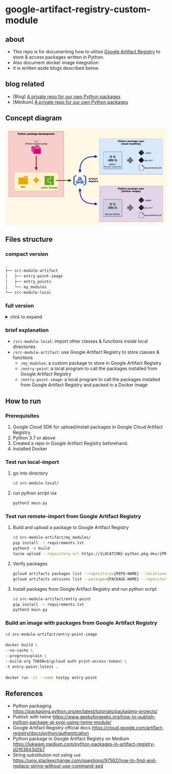 # google-artifact-registry-custom-module

## about

- This repo is for documenting how to utilize [Google Artifact Registry](https://cloud.google.com/artifact-registry) to store & access packages written in Python.
- Also document docker image integration
- It is written aside blogs described below.

## blog related

- [Blog] [A private repo for our own Python packages](https://bluebirz.net/posts/private-repo-python/)
- [Medium] [A private repo for our own Python packages](https://medium.com/@bluebirz/a-private-repo-for-our-own-python-packages-83fbf3c308f9)

## Concept diagram

![img](assets/GAR_py.drawio.png)

## Files structure

### compact version

```md
.
├── src-module-artifact
│   ├── entry-point-image
│   ├── entry_points
│   └── my_modules
└── src-module-local
```

### full version

<details>
<summary>click to expand</summary>

```md
google-artifact-registry-custom-module
├── .gitattributes
├── .gitignore
├── README.md
├── src-module-artifact
│   ├── entry-point
│   │   ├── .pypirc
│   │   ├── __init__.py
│   │   ├── main.py
│   │   ├── pip.conf
│   │   └── requirements.txt
│   ├── entry-point-image
│   │   ├── Dockerfile
│   │   └── src
│   │       ├── .pypirc
│   │       ├── __init__.py
│   │       ├── main.py
│   │       ├── pip.conf
│   │       └── requirements.txt
│   └── my_modules
│       ├── LICENSE
│       ├── README.md
│       ├── dist
│       │   ├── my_adder-0.1.0-py3-none-any.whl
│       │   └── my_adder-0.1.0.tar.gz
│       ├── pyproject.toml
│       ├── requirements.txt
│       ├── src
│       │   ├── my_adder
│       │   │   ├── __init__.py
│       │   │   └── adder.py
│       │   └── my_adder.egg-info
│       │       ├── PKG-INFO
│       │       ├── SOURCES.txt
│       │       ├── dependency_links.txt
│       │       └── top_level.txt
│       └── test
└── src-module-local
    ├── __init__.py
    ├── main.py
    └── my_modules
        ├── __init__.py
        └── adder.py

12 directories, 30 files
```

</details>

### brief explanation

- `/src-module-local`: import other classes & functions inside local directories
- `/src-module-artifact`: use Google Artifact Registry to store classes & functions
  - `/my_modules`: a custom package to store in Google Artifact Registry
  - `/entry-point`: a local program to call the packages installed from Google Artifact Registry
  - `/entry-point-image`: a local program to call the packages installed from Google Artifact Registry and packed in a Docker image

## How to run

### Prerequisites

1. Google Cloud SDK for upload/install packages in Google Cloud Artifact Registry
1. Python 3.7 or above
1. Created a repo in Google Artifact Registry beforehand.
1. Installed Docker

### Test run local-import

1. go into directory

    ```bash
    cd src-module-local/
    ```

1. run python script via

    ```bash
    python3 main.py
    ```

### Test run remote-import from Google Artifact Registry

1. Build and upload a package to Google Artifact Registry

    ```bash
    cd src-module-artifact/my_modules/
    pip install -r requirements.txt
    python3 -m build
    twine upload --repository-url https://{LOCATION}-python.pkg.dev/{PROJECT-ID}/{REPO-NAME}/ dist/*
    ```

1. Verify packages

    ```bash
    gcloud artifacts packages list --repository={REPO-NAME} --location={LOCATION}
    gcloud artifacts versions list --package={PACKAGE-NAME} --repository={REPO-NAME} --location={LOCATION}
    ```

1. Install packages from Google Artifact Registry and run python script

    ```bash
    cd src-module-artifact/entry-point
    pip install -r requirements.txt
    python3 main.py
    ```

### Build an image with packages from Google Artifact Registry

```bash
cd src-module-artifact/entry-point-image 

docker build \
--no-cache \
--progress=plain \
--build-arg TOKEN=$(gcloud auth print-access-token) \
-t entry-point:latest .

docker run -it --name testpy entry-point
```

## References

- Python packaging <https://packaging.python.org/en/latest/tutorials/packaging-projects/>
- Publish with twine <https://www.geeksforgeeks.org/how-to-publish-python-package-at-pypi-using-twine-module/>
- Google Artifact Registry official docs
<https://cloud.google.com/artifact-registry/docs/python/authentication>
- Python package in Google Artifact Registry on Medium
<https://lukwam.medium.com/python-packages-in-artifact-registry-d2f63643d2b7>
- String substitution not using `sed`
<https://unix.stackexchange.com/questions/97582/how-to-find-and-replace-string-without-use-command-sed>
